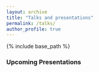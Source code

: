 ```yaml
---
layout: archive
title: "Talks and presentations"
permalink: /talks/
author_profile: true
---
```



{% include base_path %}

### Upcoming Presentations
